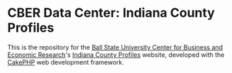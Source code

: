 <h1>CBER Data Center: Indiana County Profiles</h1>
<p>
	This is the repository for the
	<a href="http://bsu.edu/cber">Ball State University Center for Business and Economic Research</a>'s
	<a href="http://profiles.cberdata.org">Indiana County Profiles</a> website,
	developed with the <a href="http://cakephp.org">CakePHP</a> web development framework.
</p>